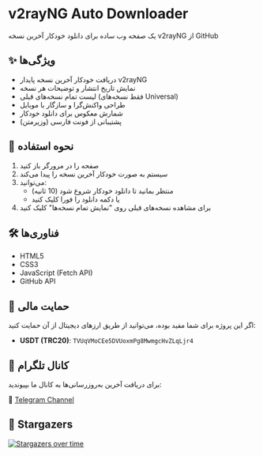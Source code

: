 # v2rayNG Auto Downloader

یک صفحه وب ساده برای دانلود خودکار آخرین نسخه v2rayNG از GitHub

## ✨ ویژگی‌ها

- دریافت خودکار آخرین نسخه پایدار v2rayNG
- نمایش تاریخ انتشار و توضیحات هر نسخه
- لیست تمام نسخه‌های قبلی (فقط نسخه‌های Universal)
- طراحی واکنش‌گرا و سازگار با موبایل
- شمارش معکوس برای دانلود خودکار
- پشتیبانی از فونت فارسی (وزیرمتن)

## 🚀 نحوه استفاده

1. صفحه را در مرورگر باز کنید
2. سیستم به صورت خودکار آخرین نسخه را پیدا می‌کند
3. می‌توانید:
   - منتظر بمانید تا دانلود خودکار شروع شود (10 ثانیه)
   - یا دکمه دانلود را فورا کلیک کنید
4. برای مشاهده نسخه‌های قبلی روی "نمایش تمام نسخه‌ها" کلیک کنید

## 🛠️ فناوری‌ها

- HTML5
- CSS3
- JavaScript (Fetch API)
- GitHub API

## 🙏 حمایت مالی

اگر این پروژه برای شما مفید بوده، می‌توانید از طریق ارزهای دیجیتال از آن حمایت کنید:

- **USDT (TRC20)**: `TVUqVMoCEe5DVUoxmPg8MwmgcHvZLqLjr4`

## 📢 کانال تلگرام

برای دریافت آخرین به‌روزرسانی‌ها به کانال ما بپیوندید:

📧 [Telegram Channel](https://t.me/+EpErnDsDPhw3ZThk)

## 🌟 Stargazers

[![Stargazers over time](https://starchart.cc/dev-ir/v2rayNG-Auto-Downloader.svg?variant=adaptive)](https://starchart.cc/dev-ir/v2rayNG-Auto-Downloader)
